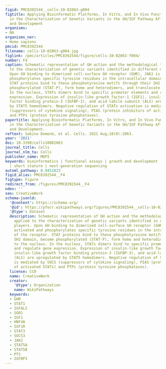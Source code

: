 ```yaml
---
figid: PMC8392544__cells-10-02063-g004
figtitle: Applying Bioinformatic Platforms, In Vitro, and In Vivo Functional Assays
  in the Characterization of Genetic Variants in the GH/IGF Pathway Affecting Growth
  and Development
organisms:
- NA
organisms_ner:
- Homo sapiens
pmcid: PMC8392544
filename: cells-10-02063-g004.jpg
figlink: /pmc/articles/PMC8392544/figure/cells-10-02063-f004/
number: F4
caption: Schematic representation of GH action and the methodological tools applied
  to the characterization of genetic variants identified in different molecular players.
  Upon GH binding to dimerized cell-surface GH receptor (GHR), JAK2 is activated and
  phosphorylates specific tyrosine residues in the intracellular domain of the receptor.
  STAT proteins bind to these phosphotyrosine motifs through their SH2 domain, become
  phosphorylated (STAT-P), form homo and heterodimers, and translocate to the nucleus.
  In the nucleus, STATs dimers bind to specific promoter elements and regulate gene
  expression. Expression of insulin-like growth factor-1 (IGF1), insulin-like growth
  factor binding protein-3 (IGFBP-3), and acid-labile subunit (ALS) are upregulated
  by STAT5 homodimers. Negative regulation of STATs activation is mediated by SOCS
  (suppressors of cytokine signaling), PIAS (protein inhibitors of activated STATs)
  and PTPs (protein tyrosine phosphatases).
papertitle: Applying Bioinformatic Platforms, In Vitro, and In Vivo Functional Assays
  in the Characterization of Genetic Variants in the GH/IGF Pathway Affecting Growth
  and Development.
reftext: Sabina Domené, et al. Cells. 2021 Aug;10(8):2063.
year: '2021'
doi: 10.3390/cells10082063
journal_title: Cells
journal_nlm_ta: Cells
publisher_name: MDPI
keywords: bioinformatics | functional assays | growth and development | GH-IGF axis
  | short stature | next-generation sequencing
automl_pathway: 0.9451823
figid_alias: PMC8392544__F4
figtype: Figure
redirect_from: /figures/PMC8392544__F4
ndex: ''
seo: CreativeWork
schema-jsonld:
  '@context': https://schema.org/
  '@id': https://pfocr.wikipathways.org/figures/PMC8392544__cells-10-02063-g004.html
  '@type': Dataset
  description: Schematic representation of GH action and the methodological tools
    applied to the characterization of genetic variants identified in different molecular
    players. Upon GH binding to dimerized cell-surface GH receptor (GHR), JAK2 is
    activated and phosphorylates specific tyrosine residues in the intracellular domain
    of the receptor. STAT proteins bind to these phosphotyrosine motifs through their
    SH2 domain, become phosphorylated (STAT-P), form homo and heterodimers, and translocate
    to the nucleus. In the nucleus, STATs dimers bind to specific promoter elements
    and regulate gene expression. Expression of insulin-like growth factor-1 (IGF1),
    insulin-like growth factor binding protein-3 (IGFBP-3), and acid-labile subunit
    (ALS) are upregulated by STAT5 homodimers. Negative regulation of STATs activation
    is mediated by SOCS (suppressors of cytokine signaling), PIAS (protein inhibitors
    of activated STATs) and PTPs (protein tyrosine phosphatases).
  license: CC0
  name: CreativeWork
  creator:
    '@type': Organization
    name: WikiPathways
  keywords:
  - GHR
  - STAT1
  - IGFALS
  - SOD1
  - IGF1
  - HNF4A
  - IGF1R
  - STAT3
  - SOCS3
  - JAK2
  - STAT5A
  - STAT5B
  - PTS
  - IGFBP3
---
```

